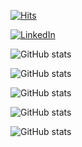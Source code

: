 [![Hits](https://hits.seeyoufarm.com/api/count/incr/badge.svg?url=https%3A%2F%2Fgithub.com%2FAndersonMamede%2F&count_bg=%2379C83D&title_bg=%23555555&icon=spreaker.svg&icon_color=%23E7E7E7&title=Visitors&edge_flat=false)](https://hits.seeyoufarm.com)

[![LinkedIn](https://img.shields.io/badge/-LinkedIn-blue?style=for-the-badge&logo=Linkedin&logoColor=white&link=https://www.linkedin.com/in/anderson-ravagnani-m-692ab328/)](https://www.linkedin.com/in/anderson-ravagnani-m-692ab328/)

![GitHub stats](https://github-readme-stats.vercel.app/api?username=AndersonMamede&show_icons=true&count_private=true)

![GitHub stats](https://github-readme-stats.vercel.app/api?username=AndersonMamede&show_icons=true&count_private=true&theme=vue-dark)

![GitHub stats](https://github-readme-stats.vercel.app/api?username=AndersonMamede&show_icons=true&count_private=true&theme=react)

![GitHub stats](https://github-readme-stats.vercel.app/api?username=AndersonMamede&show_icons=true&count_private=true&theme=jolly)

![GitHub stats](https://github-readme-stats.vercel.app/api?username=AndersonMamede&show_icons=true&count_private=true&theme=yeblu)

<!--
- 🔭 I’m currently working on ...
- 🌱 I’m currently learning ...
- 📫 How to reach me: ...
-->
